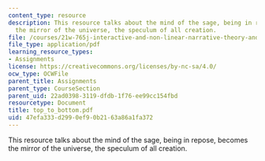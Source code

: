 ```yaml
---
content_type: resource
description: This resource talks about the mind of the sage, being in repose, becomes
  the mirror of the universe, the speculum of all creation.
file: /courses/21w-765j-interactive-and-non-linear-narrative-theory-and-practice-spring-2006/47efa333d2990ef90b2163a86a1fa372_top_to_bottom.pdf
file_type: application/pdf
learning_resource_types:
- Assignments
license: https://creativecommons.org/licenses/by-nc-sa/4.0/
ocw_type: OCWFile
parent_title: Assignments
parent_type: CourseSection
parent_uid: 22ad0398-3119-dfdb-1f76-ee99cc154fbd
resourcetype: Document
title: top_to_bottom.pdf
uid: 47efa333-d299-0ef9-0b21-63a86a1fa372
---
```

This resource talks about the mind of the sage, being in repose, becomes the mirror of the universe, the speculum of all creation.